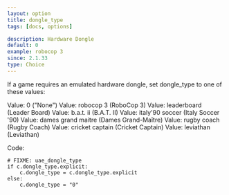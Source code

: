 ```yaml
---
layout: option
title: dongle_type
tags: [docs, options]

description: Hardware Dongle
default: 0
example: robocop 3
since: 2.1.33
type: Choice
---
```


If a game requires an emulated hardware dongle, set dongle_type to one
of these values:

Value: 0 ("None")
Value: robocop 3 (RoboCop 3)
Value: leaderboard (Leader Board)
Value: b.a.t. ii (B.A.T. II)
Value: italy'90 soccer (Italy Soccer '90)
Value: dames grand maitre (Dames Grand-Maître)
Value: rugby coach (Rugby Coach)
Value: cricket captain (Cricket Captain)
Value: leviathan (Leviathan)

Code:

    # FIXME: uae_dongle_type
    if c.dongle_type.explicit:
        c.dongle_type = c.dongle_type.explicit
    else:
        c.dongle_type = "0"
